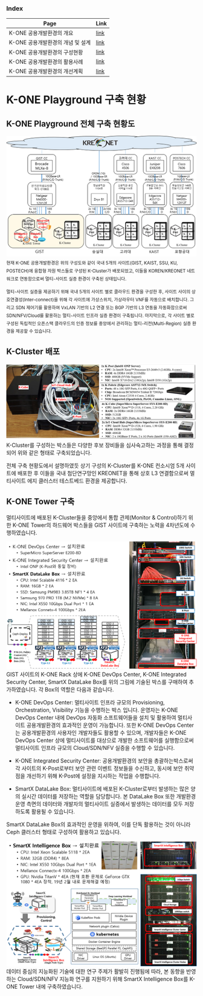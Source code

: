 ### Index
Page | Link |
----|----------|
K-ONE 공용개발환경의 개요 | [link](https://github.com/K-OpenNet/K-ONE/blob/master/Playground/readme.md)
K-ONE 공용개발환경의 개념 및 설계 | [link](https://github.com/K-OpenNet/K-ONE/blob/master/Playground/concept.md) |
K-ONE 공용개발환경의 구성현황 | [link](https://github.com/K-OpenNet/K-ONE/blob/master/Playground/status.md) |
K-ONE 공용개발환경의 활용사례 | [link](https://github.com/K-OpenNet/K-ONE/blob/master/Playground/usecases.md) |
K-ONE 공용개발환경의 개선계획 | [link](https://github.com/K-OpenNet/K-ONE/blob/master/Playground/plan.md) |

# K-ONE Playground 구축 현황

## K-ONE Playground 전체 구축 현황도
![alt tag](https://github.com/K-OpenNet/K-ONE/blob/master/WWW/images/playground/%5B190123%5DK-ONE_Playground_Current_Overall_Config.png)
<sub>현재 K-ONE 공용개발환경은 위의 구성도와 같이 국내 5개의 사이트(GIST, KAIST, SSU, KU, POSTECH)에 융합형 자원 박스들로 구성된 K-Cluster가 배포되었고, 이들을 KOREN/KREONET 네트워크로 연동함으로써 멀티-사이트 실증 환경이 구축된 상태입니다.</sub>

<sub>멀티-사이트 실증을 제공하기 위해 국내 5개의 사이트 별로 클라우드 환경을 구성한 후, 사이트 사이의 상호연결성(Inter-connect)을 위해 각 사이트에 가상스위치, 가상라우터 VNF를 자동으로 배치합니다. 그리고 SDN 제어기를 활용하여 VxLAN 기반의 L2 연결 또는 BGP 기반의 L3 연동을 자동화함으로써 SDN/NFV/Cloud를 활용하는 멀티-사이트 인프라 실증 환경이 구축됩니다. 마지막으로, 각 사이트 별로 구성된 독립적인 오픈스택 클라우드의 인증 정보를 중앙에서 관리하는 멀티-리전(Multi-Region) 실증 환경을 제공할 수 있습니다.</sub>

## K-Cluster 배포
![alt tag](https://github.com/K-OpenNet/K-ONE/blob/master/WWW/images/playground/K-Cluster_Hardware_Specification.png)
K-Cluster를 구성하는 박스들은 다양한 후보 장비들을 심사숙고하는 과정을 통해 결정되어 위와 같은 형태로 구축되었습니다. 

전체 구축 현황도에서 설명하였듯 상기 구성의 K-Cluster를 K-ONE 컨소시엄 5개 사이트에 배포한 후 이들을 국내 첨단연구망인 KREONET을 통해 상호 L3 연결함으로써 멀티사이트 에지 클러스터 테스트베드 환경을 제공합니다.

## K-ONE Tower 구축
멀티사이트에 배포된 K-Cluster들을 중앙에서 통합 관제(Monitor & Control)하기 위한 K-ONE Tower의 하드웨어 박스들을 GIST 사이트에 구축하는 노력을 4차년도에 수행하였습니다. 

![alt tag](https://github.com/K-OpenNet/K-ONE/blob/master/WWW/images/playground/%5B190123%5DK-ONE_Playground_Current_Tower_config1.png)
GIST 사이트의 K-ONE Rack 상에 K-ONE DevOps Center, K-ONE Integrated Security Center, SmartX DataLake Box를 위의 그림에 기술된 박스를 구매하여 추가하였습니다. 각 Box의 역할은 다음과 같습니다.

- K-ONE DevOps Center: 멀티사이트 인프라 규모의 Provisioning, Orchestration, Visibility 기능을 수행하는 박스 입니다. 운영자는 K-ONE DevOps Center 내에 DevOps 자동화 소프트웨어들을 설치 및 활용하여 멀티사이트 공용개발환경의 효과적인 운영이 가능합니다. 또한 K-ONE DevOps Center는 공용개발환경의 사용자인 개발자들도 활용할 수 있으며, 개발자들은 K-ONE DevOps Center 상에 멀티사이트를 대상으로 개발한 소프트웨어를 실행함으로써 멀티사이트 인프라 규모의 Cloud/SDN/NFV 실증을 수행할 수 있습니다.

- K-ONE Integrated Security Center: 공용개발환경의 보안을 총괄하는박스로써 각 사이트의 K-Post로부터 보안 관련 이벤트 정보들을 수신하고, 동시에 보안 취약점을 개선하기 위해 K-Post에 설정을 지시하는 작업을 수행합니다.

- SmartX DataLake Box: 멀티사이트에 배포된 K-Cluster로부터 발생하는 많은 양의 실시간 데이터를 저장하는 역할을 담당합니다. 본 DataLake Box 또한 개발환경 운영 측면의 데이터와 개발자의 멀티사이트 실증에서 발생하는 데이터를 모두 저장하도록 활용될 수 있습니다.

SmartX DataLake Box의 효과적인 운영을 위하여, 이를 단독 활용하는 것이 아니라 Ceph 클러스터 형태로 구성하여 활용하고 있습니다.

![alt tag](https://github.com/K-OpenNet/K-ONE/blob/master/WWW/images/playground/%5B190123%5DK-ONE_Playground_Current_Tower_config2.png)데이터 중심의 지능화된 기술에 대한 연구 주제가 활발히 진행됨에 따라, 본 동향을 반영하는 Cloud/SDN/NFV 지능화 연구를 지원하기 위해 SmartX Intelligence Box를 K-ONE Tower 내에 구축하였습니다.
